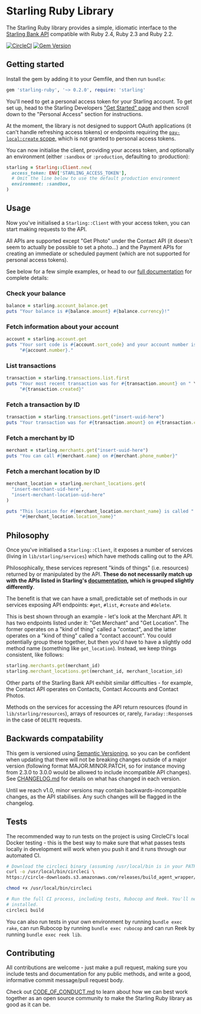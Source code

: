 # Starling Ruby Library

The Starling Ruby library provides a simple, idiomatic interface to the
[Starling Bank API](https://developer.starlingbank.com) compatible with Ruby 2.4, Ruby
2.3 and Ruby 2.2.

[![CircleCI](https://circleci.com/gh/timrogers/starling-ruby/tree/master.svg?style=svg)](https://circleci.com/gh/timrogers/starling-ruby/tree/master)
[![Gem Version](https://badge.fury.io/rb/starling-ruby.svg)](https://badge.fury.io/rb/starling-ruby)

## Getting started

Install the gem by adding it to your Gemfile, and then run `bundle`:

```ruby
gem 'starling-ruby', '~> 0.2.0', require: 'starling'
```

You'll need to get a personal access token for your Starling account. To get set up,
head to the Starling Developers 
["Get Started" page](https://developer.starlingbank.com/get-started) and then scroll
down to the "Personal Access" section for instructions.

At the moment, the library is not designed to
support OAuth applications (it can't handle refreshing access tokens) or endpoints
requiring the [`pay-local:create` scope](https://developer.starlingbank.com/tiers),
which is not granted to personal access tokens.

You can now initialise the client, providing your access token, and optionally an
environment (either `:sandbox` or `:production`, defaulting to :production):

```ruby
starling = Starling::Client.new(
  access_token: ENV['STARLING_ACCESS_TOKEN'],
  # Omit the line below to use the default production environment
  environment: :sandbox,
)
```

## Usage

Now you've initialised a `Starling::Client` with your access token, you can start making
requests to the API. 

All APIs are supported except "Get Photo" under the Contact API (it doesn't seem to
actually be possible to set a photo...) and the Payment APIs for creating an immediate or
scheduled payment (which are not supported for personal access tokens).

See below for a few simple examples, or head to our
[full documentation](http://www.rubydoc.info/github/timrogers/starling-ruby/master) for
complete details:

### Check your balance

```ruby
balance = starling.account_balance.get
puts "Your balance is #{balance.amount} #{balance.currency}!"
```

### Fetch information about your account

```ruby
account = starling.account.get
puts "Your sort code is #{account.sort_code} and your account number is " \
     "#{account.number}."
```

### List transactions

```ruby
transaction = starling.transactions.list.first
puts "Your most recent transaction was for #{transaction.amount} on " \
     "#{transaction.created}"
```

### Fetch a transaction by ID

```ruby
transaction = starling.transactions.get("insert-uuid-here")
puts "Your transaction was for #{transaction.amount} on #{transaction.created}"
```

### Fetch a merchant by ID

```ruby
merchant = starling.merchants.get("insert-uuid-here")
puts "You can call #{merchant.name} on #{merchant.phone_number}"
```

### Fetch a merchant location by ID

```ruby
merchant_location = starling.merchant_locations.get(
  "insert-merchant-uid-here",
  "insert-merchant-location-uid-here"
)

puts "This location for #{merchant_location.merchant_name} is called " \
     "#{merchant_location.location_name}"
```

## Philosophy

Once you've initialised a `Starling::Client`, it exposes a number of services (living
in `lib/starling/services`) which have methods calling out to the API. 

Philosophically, these services represent "kinds of things" (i.e. resources) returned by 
or manipulated by the API. __These do not necessarily match up with the APIs listed in
Starling's [documentation](https://developer.starlingbank.com/docs), which is grouped
slightly differently__. 

The benefit is that we can have a small, predictable set of methods in our
services exposing API endpoints: `#get`, `#list`, `#create` and `#delete`. 

This is best shown through an example - let's look at the Merchant API. It has two
endpoints listed under it: "Get Merchant" and "Get Location". The former operates on
a "kind of thing" called a "contact", and the latter operates on a "kind of thing" called
a "contact account". You could potentially group these together, but then you'd have to
have a slightly odd method name (something like `get_location`). Instead, we keep things
consistent, like follows:

```ruby
starling.merchants.get(merchant_id)
starling.merchant_locations.get(merchant_id, merchant_location_id)
```

Other parts of the Starling Bank API exhibit similar difficulties - for example, the
Contact API operates on Contacts, Contact Accounts and Contact Photos.

Methods on the services for accessing the API return resources (found in
`lib/starling/resources`), arrays of resources or, rarely, `Faraday::Response`s in the
case of `DELETE` requests.

## Backwards compatability

This gem is versioned using [Semantic Versioning](http://semver.org/), so you can be
confident when updating that there will not be breaking changes outside of a major
version (following format MAJOR.MINOR.PATCH, so for instance moving from 2.3.0 to 3.0.0
would be allowed to include incompatible API changes). See
[CHANGELOG.md](https://github.com/timrogers/starling-ruby/tree/master/CHANGELOG.md) for
details on what has changed in each version.

Until we reach v1.0, minor versions may contain backwards-incompatible changes, as the
API stabilises. Any such changes will be flagged in the changelog.

## Tests

The recommended way to run tests on the project is using CircleCI's local Docker
testing - this is the best way to make sure that what passes tests locally in development
will work when you push it and it runs through our automated CI.

```bash
# Download the circleci binary (assuming /usr/local/bin is in your PATH)
curl -o /usr/local/bin/circleci \
https://circle-downloads.s3.amazonaws.com/releases/build_agent_wrapper/circleci

chmod +x /usr/local/bin/circleci

# Run the full CI process, including tests, Rubocop and Reek. You'll need Docker
# installed.
circleci build
```

You can also run tests in your own environment by running `bundle exec rake`, can
run Rubocop by running `bundle exec rubocop` and can run Reek by running `bundle exec
reek lib`.

## Contributing

All contributions are welcome - just make a pull request, making sure you include tests
and documentation for any public methods, and write a good, informative commit
message/pull request body.

Check out
[CODE_OF_CONDUCT.md](https://github.com/timrogers/starling-ruby/blob/master/CODE_OF_CONDUCT.md)
to learn about how we can best work together as an open source community to make the
Starling Ruby library as good as it can be.